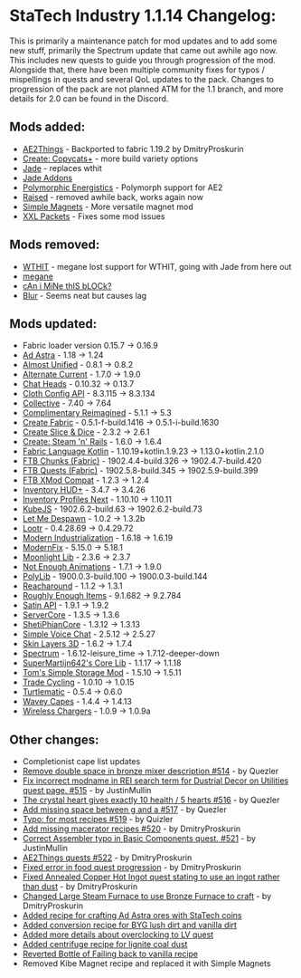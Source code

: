 # StaTech Industry 1.1.14 Changelog:
This is primarily a maintenance patch for mod updates and to add some new stuff, primarily the Spectrum update that came out awhile ago now. This includes new quests to guide you through progression of the mod. Alongside that, there have been multiple community fixes for typos / mispellings in quests and several QoL updates to the pack. Changes to progression of the pack are not planned ATM for the 1.1 branch, and more details for 2.0 can be found in the Discord.

## Mods added:
- [AE2Things](https://www.curseforge.com/minecraft/mc-mods/ae2-things-fabric-1-19-2) - Backported to fabric 1.19.2 by DmitryProskurin
- [Create: Copycats+](https://www.curseforge.com/minecraft/mc-mods/copycats) - more build variety options
- [Jade](https://www.curseforge.com/minecraft/mc-mods/jade) - replaces wthit
- [Jade Addons](https://www.curseforge.com/minecraft/mc-mods/jade-addons-fabric)
- [Polymorphic Energistics](https://www.curseforge.com/minecraft/mc-mods/polymorphic-energistics) - Polymorph support for AE2
- [Raised](https://www.curseforge.com/minecraft/mc-mods/raised) - removed awhile back, works again now
- [Simple Magnets](https://www.curseforge.com/minecraft/mc-mods/simple-magnets) - More versatile magnet mod
- [XXL Packets](https://www.curseforge.com/minecraft/mc-mods/xxl-packets) - Fixes some mod issues

## Mods removed:
- [WTHIT](https://www.curseforge.com/minecraft/mc-mods/wthit) - megane lost support for WTHIT, going with Jade from here out
- [megane](https://www.curseforge.com/minecraft/mc-mods/megane)
- [cAn i MiNe thIS bLOCk?](https://www.curseforge.com/minecraft/mc-mods/can-i-mine-this-block)
- [Blur](https://www.curseforge.com/minecraft/mc-mods/blur) - Seems neat but causes lag

## Mods updated:
- Fabric loader version 0.15.7 -> 0.16.9
- [Ad Astra](https://www.curseforge.com/minecraft/mc-mods/ad-astra) - 1.18 -> 1.24
- [Almost Unified](https://www.curseforge.com/minecraft/mc-mods/almost-unified) - 0.8.1 -> 0.8.2
- [Alternate Current](https://www.curseforge.com/minecraft/mc-mods/alternate-current) - 1.7.0 -> 1.9.0
- [Chat Heads](https://www.curseforge.com/minecraft/mc-mods/chat-heads) - 0.10.32 -> 0.13.7
- [Cloth Config API](https://www.curseforge.com/minecraft/mc-mods/cloth-config) - 8.3.115 -> 8.3.134
- [Collective](https://www.curseforge.com/minecraft/mc-mods/collective) - 7.40 -> 7.64
- [Complimentary Reimagined](https://www.curseforge.com/minecraft/shaders/complementary-reimagined) - 5.1.1 -> 5.3
- [Create Fabric](https://www.curseforge.com/minecraft/mc-mods/create-fabric) - 0.5.1-f-build.1416 -> 0.5.1-i-build.1630
- [Create Slice & Dice](https://www.curseforge.com/minecraft/mc-mods/slice-and-dice) - 2.3.2 -> 2.6.1
- [Create: Steam 'n' Rails](https://www.curseforge.com/minecraft/mc-mods/create-steam-n-rails) - 1.6.0 -> 1.6.4
- [Fabric Language Kotlin](https://www.curseforge.com/minecraft/mc-mods/fabric-language-kotlin) - 1.10.19+kotlin.1.9.23 -> 1.13.0+kotlin.2.1.0
- [FTB Chunks (Fabric)](https://www.curseforge.com/minecraft/mc-mods/ftb-chunks-fabric) - 1902.4.4-build.326 -> 1902.4.7-build.420
- [FTB Quests (Fabric)](https://www.curseforge.com/minecraft/mc-mods/ftb-quests-fabric) - 1902.5.8-build.345 -> 1902.5.9-build.399
- [FTB XMod Compat](https://www.curseforge.com/minecraft/mc-mods/ftb-xmod-compat) - 1.2.3 -> 1.2.4
- [Inventory HUD+](https://www.curseforge.com/minecraft/mc-mods/inventory-hud-forge) - 3.4.7 -> 3.4.26
- [Inventory Profiles Next](https://www.curseforge.com/minecraft/mc-mods/inventory-profiles-next) - 1.10.10 -> 1.10.11
- [KubeJS](https://www.curseforge.com/minecraft/mc-mods/kubejs) - 1902.6.2-build.63 -> 1902.6.2-build.73
- [Let Me Despawn](https://www.curseforge.com/minecraft/mc-mods/let-me-despawn) - 1.0.2 -> 1.3.2b
- [Lootr](https://www.curseforge.com/minecraft/mc-mods/lootr-fabric) - 0.4.28.69 -> 0.4.29.72
- [Modern Industrialization](https://www.curseforge.com/minecraft/mc-mods/modern-industrialization) - 1.6.18 -> 1.6.19
- [ModernFix](https://www.curseforge.com/minecraft/mc-mods/modernfix) - 5.15.0 -> 5.18.1
- [Moonlight Lib](https://www.curseforge.com/minecraft/mc-mods/selene) - 2.3.6 -> 2.3.7
- [Not Enough Animations](https://www.curseforge.com/minecraft/mc-mods/not-enough-animations) - 1.7.1 -> 1.9.0
- [PolyLib](https://www.curseforge.com/minecraft/mc-mods/polylib) - 1900.0.3-build.100 -> 1900.0.3-build.144
- [Reacharound](https://www.curseforge.com/minecraft/mc-mods/reacharound) - 1.1.2 -> 1.3.1
- [Roughly Enough Items](https://www.curseforge.com/minecraft/mc-mods/roughly-enough-items) - 9.1.682 -> 9.2.784
- [Satin API](https://www.curseforge.com/minecraft/mc-mods/satin-api) - 1.9.1 -> 1.9.2
- [ServerCore](https://www.curseforge.com/minecraft/mc-mods/servercore) - 1.3.5 -> 1.3.6
- [ShetiPhianCore](https://www.curseforge.com/minecraft/mc-mods/shetiphiancore) - 1.3.12 -> 1.3.13
- [Simple Voice Chat](https://www.curseforge.com/minecraft/mc-mods/simple-voice-chat) - 2.5.12 -> 2.5.27
- [Skin Layers 3D](https://www.curseforge.com/minecraft/mc-mods/skin-layers-3d) - 1.6.2 -> 1.7.4
- [Spectrum](https://www.curseforge.com/minecraft/mc-mods/spectrum) - 1.6.12-leisure_time -> 1.7.12-deeper-down
- [SuperMartijn642's Core Lib](https://www.curseforge.com/minecraft/mc-mods/supermartijn642s-core-lib) - 1.1.17 -> 1.1.18
- [Tom's Simple Storage Mod](https://www.curseforge.com/minecraft/mc-mods/toms-storage-fabric) - 1.5.10 -> 1.5.11
- [Trade Cycling](https://www.curseforge.com/minecraft/mc-mods/trade-cycling) - 1.0.10 -> 1.0.15
- [Turtlematic](https://www.curseforge.com/minecraft/mc-mods/turtlematic) - 0.5.4 -> 0.6.0
- [Wavey Capes](https://www.curseforge.com/minecraft/mc-mods/waveycapes) - 1.4.4 -> 1.4.13
- [Wireless Chargers](https://www.curseforge.com/minecraft/mc-mods/wireless-chargers) - 1.0.9 -> 1.0.9a

## Other changes:
- Completionist cape list updates
- [Remove double space in bronze mixer description #514](https://github.com/TheStaticVoid/StaTech-Industry/pull/514) - by Quezler
- [Fix incorrect modname in REI search term for Dustrial Decor on Utilities quest page. #515](https://github.com/TheStaticVoid/StaTech-Industry/pull/515) - by JustinMullin
- [The crystal heart gives exactly 10 health / 5 hearts #516](https://github.com/TheStaticVoid/StaTech-Industry/pull/516) - by Quezler
- [Add missing space between g and a #517](https://github.com/TheStaticVoid/StaTech-Industry/pull/517) - by Quezler
- [Typo: for most recipes #519](https://github.com/TheStaticVoid/StaTech-Industry/pull/519) - by Quizler
- [Add missing macerator recipes #520](https://github.com/TheStaticVoid/StaTech-Industry/pull/520) - by DmitryProskurin
- [Correct Assembler typo in Basic Components quest. #521](https://github.com/TheStaticVoid/StaTech-Industry/pull/521) - by JustinMullin
- [AE2Things quests #522](https://github.com/TheStaticVoid/StaTech-Industry/pull/522) - by DmitryProskurin
- [Fixed error in food quest progression](https://github.com/TheStaticVoid/StaTech-Industry/pull/524) - by DmitryProskurin
- [Fixed Annealed Copper Hot Ingot quest stating to use an ingot rather than dust](https://github.com/TheStaticVoid/StaTech-Industry/pull/524) - by DmitryProskurin
- [Changed Large Steam Furnace to use Bronze Furnace to craft](https://github.com/TheStaticVoid/StaTech-Industry/pull/524) - by DmitryProskurin
- [Added recipe for crafting Ad Astra ores with StaTech coins](https://github.com/TheStaticVoid/StaTech-Industry/issues/523)
- [Added conversion recipe for BYG lush dirt and vanilla dirt](https://github.com/TheStaticVoid/StaTech-Industry/issues/523)
- [Added more details about overclocking to LV quest](https://github.com/TheStaticVoid/StaTech-Industry/issues/523)
- [Added centrifuge recipe for lignite coal dust](https://github.com/TheStaticVoid/StaTech-Industry/issues/523)
- [Reverted Bottle of Failing back to vanilla recipe](https://github.com/TheStaticVoid/StaTech-Industry/issues/523)
- Removed Kibe Magnet recipe and replaced it with Simple Magnets
